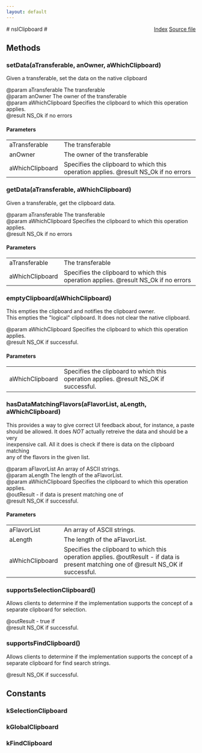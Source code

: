 ```yaml
---
layout: default
---
```

<div class='links' style='float:right'><a href="../index.html">Index</a>
<a href="http://dxr.mozilla.org/mozilla-central/source/widget/nsIClipboard.idl">Source file</a>
</div>
# nsIClipboard #

## Methods ##

### setData(aTransferable, anOwner, aWhichClipboard) ###
  
Given a transferable, set the data on the native clipboard  
  
@param  aTransferable The transferable  
@param  anOwner The owner of the transferable  
@param  aWhichClipboard Specifies the clipboard to which this operation applies.  
@result NS_Ok if no errors  
  

#### Parameters ####

<table>

<tr>
<td>aTransferable</td>
<td>The transferable  
</td>
</tr>

<tr>
<td>anOwner</td>
<td>The owner of the transferable  
</td>
</tr>

<tr>
<td>aWhichClipboard</td>
<td>Specifies the clipboard to which this operation applies.  
@result NS_Ok if no errors  
</td>
</tr>

</table>

### getData(aTransferable, aWhichClipboard) ###
  
Given a transferable, get the clipboard data.  
  
@param  aTransferable The transferable  
@param  aWhichClipboard Specifies the clipboard to which this operation applies.  
@result NS_Ok if no errors  
  

#### Parameters ####

<table>

<tr>
<td>aTransferable</td>
<td>The transferable  
</td>
</tr>

<tr>
<td>aWhichClipboard</td>
<td>Specifies the clipboard to which this operation applies.  
@result NS_Ok if no errors  
</td>
</tr>

</table>

### emptyClipboard(aWhichClipboard) ###
  
This empties the clipboard and notifies the clipboard owner.  
This empties the "logical" clipboard. It does not clear the native clipboard.  
  
@param  aWhichClipboard Specifies the clipboard to which this operation applies.  
@result NS_OK if successful.  
  

#### Parameters ####

<table>

<tr>
<td>aWhichClipboard</td>
<td>Specifies the clipboard to which this operation applies.  
@result NS_OK if successful.  
</td>
</tr>

</table>

### hasDataMatchingFlavors(aFlavorList, aLength, aWhichClipboard) ###
  
This provides a way to give correct UI feedback about, for instance, a paste   
should be allowed. It does _NOT_ actually retreive the data and should be a very  
inexpensive call. All it does is check if there is data on the clipboard matching  
any of the flavors in the given list.  
  
@param  aFlavorList     An array of ASCII strings.  
@param  aLength         The length of the aFlavorList.  
@param  aWhichClipboard Specifies the clipboard to which this operation applies.  
@outResult - if data is present matching one of   
@result NS_OK if successful.  
  

#### Parameters ####

<table>

<tr>
<td>aFlavorList</td>
<td>An array of ASCII strings.  
</td>
</tr>

<tr>
<td>aLength</td>
<td>The length of the aFlavorList.  
</td>
</tr>

<tr>
<td>aWhichClipboard</td>
<td>Specifies the clipboard to which this operation applies.  
@outResult - if data is present matching one of   
@result NS_OK if successful.  
</td>
</tr>

</table>

### supportsSelectionClipboard() ###
  
Allows clients to determine if the implementation supports the concept of a   
separate clipboard for selection.  
  
@outResult - true if   
@result NS_OK if successful.  
  

### supportsFindClipboard() ###
  
Allows clients to determine if the implementation supports the concept of a  
separate clipboard for find search strings.  
  
@result NS_OK if successful.  
  

## Constants ##

### kSelectionClipboard ###

### kGlobalClipboard ###

### kFindClipboard ###
